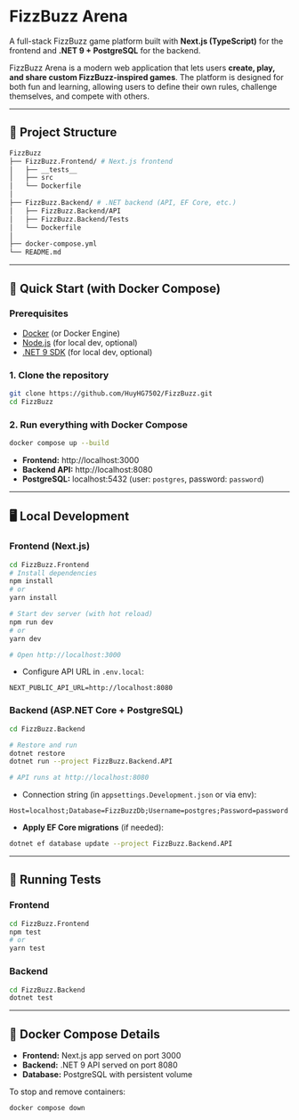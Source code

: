 # FizzBuzz Arena

A full-stack FizzBuzz game platform built with **Next.js (TypeScript)** for the frontend and **.NET 9 + PostgreSQL** for the backend.

FizzBuzz Arena is a modern web application that lets users **create, play, and share custom FizzBuzz-inspired games**. The platform is designed for both fun and learning, allowing users to define their own rules, challenge themselves, and compete with others.

---

## 📁 Project Structure

```bash
FizzBuzz
├── FizzBuzz.Frontend/ # Next.js frontend
│   ├── __tests__
│   ├── src
│   └── Dockerfile
│
├── FizzBuzz.Backend/ # .NET backend (API, EF Core, etc.)
│   ├── FizzBuzz.Backend/API
│   ├── FizzBuzz.Backend/Tests
│   └── Dockerfile
│
├── docker-compose.yml
└── README.md
```

---

## 🚀 Quick Start (with Docker Compose)

### **Prerequisites**

- [Docker](https://www.docker.com/products/docker-desktop) (or Docker Engine)
- [Node.js](https://nodejs.org/) (for local dev, optional)
- [.NET 9 SDK](https://dotnet.microsoft.com/en-us/download/dotnet/9.0) (for local dev, optional)

### 1. **Clone the repository**

```sh
git clone https://github.com/HuyHG7502/FizzBuzz.git
cd FizzBuzz
```

### 2. **Run everything with Docker Compose**

```sh
docker compose up --build
```

- **Frontend:** http://localhost:3000
- **Backend API:** http://localhost:8080
- **PostgreSQL:** localhost:5432 (user: `postgres`, password: `password`)

---

## 🖥️ Local Development

### **Frontend (Next.js)**

```sh
cd FizzBuzz.Frontend
# Install dependencies
npm install
# or
yarn install

# Start dev server (with hot reload)
npm run dev
# or
yarn dev

# Open http://localhost:3000
```

- Configure API URL in `.env.local`:

```
NEXT_PUBLIC_API_URL=http://localhost:8080
```

### **Backend (ASP.NET Core + PostgreSQL)**

```sh
cd FizzBuzz.Backend

# Restore and run
dotnet restore
dotnet run --project FizzBuzz.Backend.API

# API runs at http://localhost:8080
```

- Connection string (in `appsettings.Development.json` or via env):

```
Host=localhost;Database=FizzBuzzDb;Username=postgres;Password=password
```

- **Apply EF Core migrations** (if needed):

```sh
dotnet ef database update --project FizzBuzz.Backend.API
```

---

## 🧪 Running Tests

### **Frontend**

```sh
cd FizzBuzz.Frontend
npm test
# or
yarn test
```

### **Backend**

```sh
cd FizzBuzz.Backend
dotnet test
```

---

## 🐳 Docker Compose Details

- **Frontend:** Next.js app served on port 3000
- **Backend:** .NET 9 API served on port 8080
- **Database:** PostgreSQL with persistent volume

To stop and remove containers:

```sh
docker compose down
```
